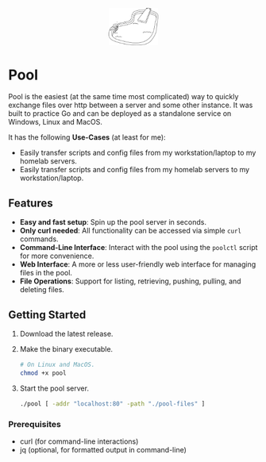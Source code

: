 <p align="center">
  <img src="./assets/web/favicon.png" width="100rem" alt="logo"/>
</p>

# Pool

Pool is the easiest (at the same time most complicated) way to quickly exchange files over http between a server and some other instance.
It was built to practice Go and can be deployed as a standalone service on Windows, Linux and MacOS.

It has the following **Use-Cases** (at least for me):

- Easily transfer scripts and config files from my workstation/laptop to my homelab servers.
- Easily transfer scripts and config files from my homelab servers to my workstation/laptop.

## Features

- **Easy and fast setup**: Spin up the pool server in seconds.
- **Only curl needed**: All functionality can be accessed via simple `curl` commands.
- **Command-Line Interface**: Interact with the pool using the `poolctl` script for more convenience.
- **Web Interface**: A more or less user-friendly web interface for managing files in the pool.
- **File Operations**: Support for listing, retrieving, pushing, pulling, and deleting files.

## Getting Started

1. Download the latest release.
2. Make the binary executable.

    ```bash
    # On Linux and MacOS.
    chmod +x pool
    ```

3. Start the pool server.

    ```bash
    ./pool [ -addr "localhost:80" -path "./pool-files" ]
    ```

### Prerequisites

- curl (for command-line interactions)
- jq (optional, for formatted output in command-line)
